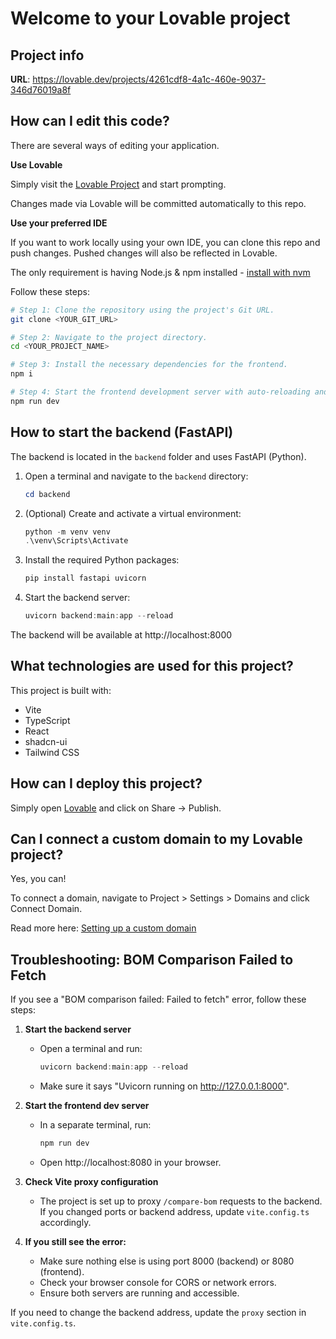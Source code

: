 # Welcome to your Lovable project

## Project info

**URL**: https://lovable.dev/projects/4261cdf8-4a1c-460e-9037-346d76019a8f

## How can I edit this code?

There are several ways of editing your application.

**Use Lovable**

Simply visit the [Lovable Project](https://lovable.dev/projects/4261cdf8-4a1c-460e-9037-346d76019a8f) and start prompting.

Changes made via Lovable will be committed automatically to this repo.

**Use your preferred IDE**

If you want to work locally using your own IDE, you can clone this repo and push changes. Pushed changes will also be reflected in Lovable.

The only requirement is having Node.js & npm installed - [install with nvm](https://github.com/nvm-sh/nvm#installing-and-updating)

Follow these steps:

```sh
# Step 1: Clone the repository using the project's Git URL.
git clone <YOUR_GIT_URL>

# Step 2: Navigate to the project directory.
cd <YOUR_PROJECT_NAME>

# Step 3: Install the necessary dependencies for the frontend.
npm i

# Step 4: Start the frontend development server with auto-reloading and an instant preview.
npm run dev
```

## How to start the backend (FastAPI)

The backend is located in the `backend` folder and uses FastAPI (Python).

1. Open a terminal and navigate to the `backend` directory:

   ```powershell
   cd backend
   ```

2. (Optional) Create and activate a virtual environment:

   ```powershell
   python -m venv venv
   .\venv\Scripts\Activate
   ```

3. Install the required Python packages:

   ```powershell
   pip install fastapi uvicorn
   ```

4. Start the backend server:

   ```powershell
   uvicorn backend:main:app --reload
   ```

The backend will be available at http://localhost:8000

## What technologies are used for this project?

This project is built with:

- Vite
- TypeScript
- React
- shadcn-ui
- Tailwind CSS

## How can I deploy this project?

Simply open [Lovable](https://lovable.dev/projects/4261cdf8-4a1c-460e-9037-346d76019a8f) and click on Share -> Publish.

## Can I connect a custom domain to my Lovable project?

Yes, you can!

To connect a domain, navigate to Project > Settings > Domains and click Connect Domain.

Read more here: [Setting up a custom domain](https://docs.lovable.dev/tips-tricks/custom-domain#step-by-step-guide)

## Troubleshooting: BOM Comparison Failed to Fetch

If you see a "BOM comparison failed: Failed to fetch" error, follow these steps:

1. **Start the backend server**
   - Open a terminal and run:
     ```powershell
     uvicorn backend:main:app --reload
     ```
   - Make sure it says "Uvicorn running on http://127.0.0.1:8000".

2. **Start the frontend dev server**
   - In a separate terminal, run:
     ```powershell
     npm run dev
     ```
   - Open http://localhost:8080 in your browser.

3. **Check Vite proxy configuration**
   - The project is set up to proxy `/compare-bom` requests to the backend. If you changed ports or backend address, update `vite.config.ts` accordingly.

4. **If you still see the error:**
   - Make sure nothing else is using port 8000 (backend) or 8080 (frontend).
   - Check your browser console for CORS or network errors.
   - Ensure both servers are running and accessible.

If you need to change the backend address, update the `proxy` section in `vite.config.ts`.

